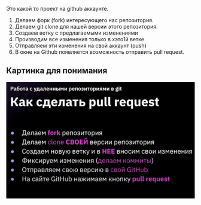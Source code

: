 Это какой то проект на github аккаунте.


1. Делаем форк (fork) интересующего нас репозитория.
2. Делаем git clone для нашей версии этого репозитория.
3. Создаем ветку с предлагаемыми изменениями
4. Производим все изменения только в хэто1й ветке
5. Отправляем эти изменения на свой аккаунт (push)
6. В окне на Github появляется возможность отправить pull request.

## Картинка для понимания

![Это картинка](img3.png)